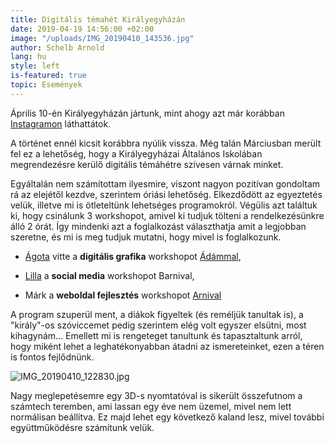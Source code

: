 ```yaml
---
title: Digitális témahét Királyegyházán
date: 2019-04-19 14:56:00 +02:00
image: "/uploads/IMG_20190410_143536.jpg"
author: Schelb Arnold
lang: hu
style: left
is-featured: true
topic: Események
---
```


Április 10-én Királyegyházán jártunk, mint ahogy azt már korábban [Instagramon](https://www.instagram.com/p/BwFaPz_AFZn/) láthattátok.

A történet ennél kicsit korábbra nyúlik vissza. Még talán Márciusban merült fel ez a lehetőség, hogy a Királyegyházai Általános Iskolában megrendezésre kerülő digitális témáhétre szívesen várnak minket.

Egyáltalán nem számítottam ilyesmire, viszont nagyon pozitívan gondoltam rá az elejétől kezdve, szerintem óriási lehetőség. Elkezdődött az egyeztetés velük, illetve mi is ötleteltünk lehetséges programokról. Végülis azt találtuk ki, hogy csinálunk 3 workshopot, amivel ki tudjuk tölteni a rendelkezésünkre álló 2 órát. Így mindenki azt a foglalkozást választhatja amit a legjobban szeretne, és mi is meg tudjuk mutatni, hogy mivel is foglalkozunk.

- [Ágota](https://community.cloud4est.com/authors/toth/) vitte a **digitális grafika** workshopot [Ádámmal](https://community.cloud4est.com/authors/adam-nagy-hu/),

- [Lilla](https://community.cloud4est.com/authors/kerklecz-lilla/) a **social media** workshopot Barnival,

- Márk a **weboldal fejlesztés** workshopot [Arnival](https://community.cloud4est.com/authors/schelb-arnold/)

A program szuperül ment, a diákok figyeltek (és reméljük tanultak is), a "király"-os szóviccemet pedig szerintem elég volt egyszer elsütni, most kihagynám... Emellett mi is rengeteget tanultunk és tapasztaltunk arról, hogy miként lehet a leghatékonyabban átadni az ismereteinket, ezen a téren is fontos fejlődnünk. 

![IMG_20190410_122830.jpg](https://community.cloud4est.com/uploads/IMG_20190410_122830.jpg)

Nagy meglepetésemre egy 3D-s nyomtatóval is sikerült összefutnom a számtech teremben, ami lassan egy éve nem üzemel, mivel nem lett normálisan beállítva. Ez majd lehet egy következő kaland lesz, mivel további együttműködésre számítunk velük.